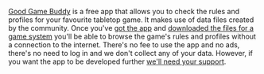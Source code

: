 [Good Game Buddy](https://www.goodgamebuddy.co.uk) is a free app that allows you to check the rules and profiles for your favourite tabletop game. It makes use of data files created by the community. Once you've [got the app](https://www.goodgamebuddy.co.uk/faq/download/2021/11/14/download-it) and [downloaded the files for a game system](https://www.goodgamebuddy.co.uk/faq/how/2021/11/10/how-to-add-a-game-system) you'll be able to browse the game's rules and profiles without a connection to the internet. There's no fee to use the app and no ads, there's no need to log in and we don't collect any of your data. However, if you want the app to be developed further [we'll need your support](https://www.goodgamebuddy.co.uk/faq/funding/2021/11/13/support-us).

